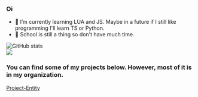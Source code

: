 ### Oi

- 🌱 I’m currently learning LUA and JS. Maybe in a future if I still like programming I'll learn TS or Python.
- 🏫 School is still a thing so don't have much time.

![GitHub stats](https://github-readme-stats.vercel.app/api?username=XiosBombay&show_icons=true)
<br>
<a href="https://github.com/anuraghazra/github-readme-stats">
  <img align="center" src="https://github-readme-stats.vercel.app/api/top-langs/?username=XiosBombay&layout=compact&theme=onedark" />
</a> 


### You can find some of my projects below. However, most of it is in my organization.

[Project-Entity](https://github.com/Project-Entity)
